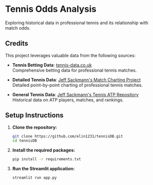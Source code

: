 # Tennis Odds Analysis

Exploring historical data in professional tennis and its relationship with match odds.

## Credits

This project leverages valuable data from the following sources:

- **Tennis Betting Data**: [tennis-data.co.uk](http://tennis-data.co.uk/)  
  Comprehensive betting data for professional tennis matches.

- **Detailed Tennis Data**: [Jeff Sackmann's Match Charting Project](https://github.com/JeffSackmann/tennis_MatchChartingProject)  
  Detailed point-by-point charting of professional tennis matches.

- **General Tennis Data**: [Jeff Sackmann's Tennis ATP Repository](https://github.com/JeffSackmann/tennis_atp)  
  Historical data on ATP players, matches, and rankings.

## Setup Instructions

1. **Clone the repository:**

   ```sh
   git clone https://github.com/elin1231/tennisDB.git
   cd tennisDB

2. **Install the required packages:**
   ```sh
   pip install -r requirements.txt

3. **Run the Streamlit application:**
   ```sh
   streamlit run app.py